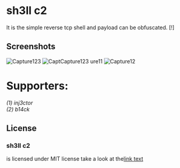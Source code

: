 <h1><b>sh3ll c2</b></h1>It is the simple reverse tcp shell and payload can be obfuscated. [!]<br>
<h2>Screenshots</h2>


![Capture123](https://user-images.githubusercontent.com/113890278/190984709-96762f80-2fbd-4fd0-8cb8-ffb58cbf22ea.JPG)
![Capt![Capture123](https://user-images.githubusercontent.com/113890278/190983916-a96af21b-57fc-4748-af15-fc755fac723a.JPG)
ure11](https://user-images.githubusercontent.com/113890278/190983904-c2f90c49-006d-4fd0-8c0c-a9adac1b1bbf.JPG)
![Capture12](https://user-images.githubusercontent.com/113890278/190982780-b3a29de5-a1e0-4e4d-9d4b-337239e2fd7f.jpg)
<h1> Supporters: </h1>
<i>(1) inj3ctor <br>
   (2) b14ck</i>
 <h2>License</h2>
 <h3>sh3ll c2</h3> is licensed under MIT license take a look at the<a href="url">link text</a>
